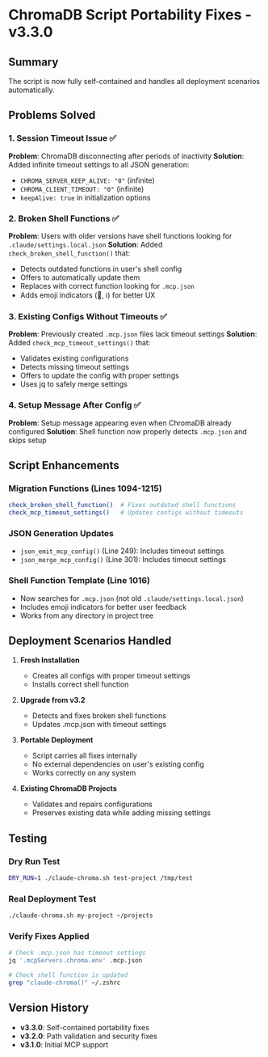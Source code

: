 # ChromaDB Script Portability Fixes - v3.3.0

## Summary
The script is now fully self-contained and handles all deployment scenarios automatically.

## Problems Solved

### 1. Session Timeout Issue ✅
**Problem**: ChromaDB disconnecting after periods of inactivity
**Solution**: Added infinite timeout settings to all JSON generation:
- `CHROMA_SERVER_KEEP_ALIVE: "0"` (infinite)
- `CHROMA_CLIENT_TIMEOUT: "0"` (infinite)
- `keepAlive: true` in initialization options

### 2. Broken Shell Functions ✅
**Problem**: Users with older versions have shell functions looking for `.claude/settings.local.json`
**Solution**: Added `check_broken_shell_function()` that:
- Detects outdated functions in user's shell config
- Offers to automatically update them
- Replaces with correct function looking for `.mcp.json`
- Adds emoji indicators (🧠, ℹ️) for better UX

### 3. Existing Configs Without Timeouts ✅
**Problem**: Previously created `.mcp.json` files lack timeout settings
**Solution**: Added `check_mcp_timeout_settings()` that:
- Validates existing configurations
- Detects missing timeout settings
- Offers to update the config with proper settings
- Uses jq to safely merge settings

### 4. Setup Message After Config ✅
**Problem**: Setup message appearing even when ChromaDB already configured
**Solution**: Shell function now properly detects `.mcp.json` and skips setup

## Script Enhancements

### Migration Functions (Lines 1094-1215)
```bash
check_broken_shell_function()  # Fixes outdated shell functions
check_mcp_timeout_settings()   # Updates configs without timeouts
```

### JSON Generation Updates
- `json_emit_mcp_config()` (Line 249): Includes timeout settings
- `json_merge_mcp_config()` (Line 301): Includes timeout settings

### Shell Function Template (Line 1016)
- Now searches for `.mcp.json` (not old `.claude/settings.local.json`)
- Includes emoji indicators for better user feedback
- Works from any directory in project tree

## Deployment Scenarios Handled

1. **Fresh Installation**
   - Creates all configs with proper timeout settings
   - Installs correct shell function

2. **Upgrade from v3.2**
   - Detects and fixes broken shell functions
   - Updates .mcp.json with timeout settings

3. **Portable Deployment**
   - Script carries all fixes internally
   - No external dependencies on user's existing config
   - Works correctly on any system

4. **Existing ChromaDB Projects**
   - Validates and repairs configurations
   - Preserves existing data while adding missing settings

## Testing

### Dry Run Test
```bash
DRY_RUN=1 ./claude-chroma.sh test-project /tmp/test
```

### Real Deployment Test
```bash
./claude-chroma.sh my-project ~/projects
```

### Verify Fixes Applied
```bash
# Check .mcp.json has timeout settings
jq '.mcpServers.chroma.env' .mcp.json

# Check shell function is updated
grep "claude-chroma()" ~/.zshrc
```

## Version History
- **v3.3.0**: Self-contained portability fixes
- **v3.2.0**: Path validation and security fixes
- **v3.1.0**: Initial MCP support